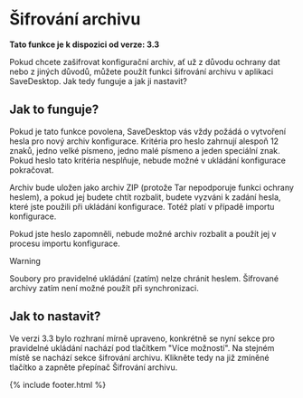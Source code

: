 # Šifrování archivu
**Tato funkce je k dispozici od verze: 3.3**

Pokud chcete zašifrovat konfigurační archiv, ať už z důvodu ochrany dat nebo z jiných důvodů, můžete použít funkci šifrování archivu v aplikaci SaveDesktop. Jak tedy funguje a jak ji nastavit?

## Jak to funguje?
Pokud je tato funkce povolena, SaveDesktop vás vždy požádá o vytvoření hesla pro nový archiv konfigurace. Kritéria pro heslo zahrnují alespoň 12 znaků, jedno velké písmeno, jedno malé písmeno a jeden speciální znak. Pokud heslo tato kritéria nesplňuje, nebude možné v ukládání konfigurace pokračovat.

Archiv bude uložen jako archiv ZIP (protože Tar nepodporuje funkci ochrany heslem), a pokud jej budete chtít rozbalit, budete vyzváni k zadání hesla, které jste použili při ukládání konfigurace. Totéž platí v případě importu konfigurace.

Pokud jste heslo zapomněli, nebude možné archiv rozbalit a použít jej v procesu importu konfigurace.

> [!WARNING]  
> Soubory pro pravidelné ukládání (zatím) nelze chránit heslem. Šifrované archivy zatím není možné použít při synchronizaci.

## Jak to nastavit?
Ve verzi 3.3 bylo rozhraní mírně upraveno, konkrétně se nyní sekce pro pravidelné ukládání nachází pod tlačítkem "Více možností". Na stejném místě se nachází sekce šifrování archivu. Klikněte tedy na již zmíněné tlačítko a zapněte přepínač Šifrování archivu.



{% include footer.html %}
